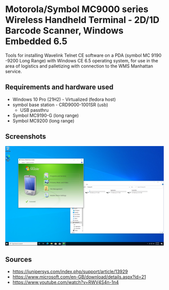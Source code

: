 # Motorola/Symbol MC9000 series Wireless Handheld Terminal - 2D/1D Barcode Scanner, Windows Embedded 6.5


Tools for installing Wavelink Telnet CE software on a PDA (symbol MC 9190 -9200 Long Range) with Windows CE 6.5 operating system, for use in the area of logistics and palletizing with connection to the WMS Manhattan service.

## Requirements and hardware used
* Windows 10 Pro (21H2) - Virtualized (fedora host)
* symbol base station - CRD9000-1001SR (usb)
  * USB passthru
* Symbol MC9190-G (long range)
* Symbol MC9200 (long range)


## Screenshots

![photo](https://github.com/solosoyfranco/Barcode-Scanner-Telnet-App/blob/main/photo.png?raw=true "photo")


## Sources
* https://junipersys.com/index.php/support/article/13929
* https://www.microsoft.com/en-GB/download/details.aspx?id=21
* https://www.youtube.com/watch?v=RWV4S4n-1n4
